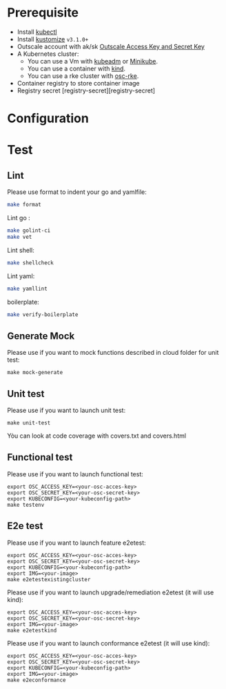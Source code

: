 
# Prerequisite 
- Install [kubectl][kubectl]
- Install [kustomize][kustomize]  `v3.1.0+`
- Outscale account with ak/sk [Outscale Access Key and Secret Key][Outscale Access Key and Secret Key]
- A Kubernetes cluster:
    - You can use a Vm with [kubeadm][kubeadm] or [Minikube][Minikube]. 
    - You can use a container with [kind][kind]. 
    - You can use a rke cluster with [osc-rke][osc-rke].
- Container registry to store container image
- Registry secret [registry-secret][registry-secret]

# Configuration

# Test 

## Lint
Please use format to indent your go and yamlfile:
```bash
make format
```

Lint go :
```bash
make golint-ci
make vet
```

Lint shell:
```bash
make shellcheck
```

Lint yaml:
```bash
make yamllint
```

boilerplate:
```bash
make verify-boilerplate
```

## Generate Mock

Please use if you want to mock functions described in cloud folder for unit test:
```
make mock-generate
```

## Unit test
Please use if you want to launch unit test:

```
make unit-test
```

Yòu can look at code coverage with covers.txt and covers.html

## Functional test

Please use if you want to launch functional test:
```
export OSC_ACCESS_KEY=<your-osc-acces-key>
export OSC_SECRET_KEY=<your-osc-secret-key>
export KUBECONFIG=<your-kubeconfig-path>
make testenv
```

## E2e test
Please use if you want to launch feature e2etest:
```
export OSC_ACCESS_KEY=<your-osc-acces-key>
export OSC_SECRET_KEY=<your-osc-secret-key>
export KUBECONFIG=<your-kubeconfig-path>
export IMG=<your-image>
make e2etestexistingcluster
```

Please use if you want to launch upgrade/remediation e2etest (it will use kind):
```
export OSC_ACCESS_KEY=<your-osc-acces-key>
export OSC_SECRET_KEY=<your-osc-secret-key>
export IMG=<your-image>
make e2etestkind
```

Please use if you want to launch conformance e2etest (it will use kind):
```
export OSC_ACCESS_KEY=<your-osc-acces-key>
export OSC_SECRET_KEY=<your-osc-secret-key>
export KUBECONFIG=<your-kubeconfig-path>
export IMG=<your-image>
make e2econformance
```


<!-- References -->
[kubectl]: https://kubernetes.io/docs/tasks/tools/install-kubectl/
[kustomize]: https://github.com/kubernetes-sigs/kustomize/releases
[kind]: https://github.com/kubernetes-sigs/kind#installation-and-usage
[kubeadm]: https://kubernetes.io/fr/docs/setup/production-environment/tools/kubeadm/install-kubeadm/
[Outscale Access Key and Secret Key]: https://wiki.outscale.net/display/EN/Creating+an+Access+Key
[osc-rke]: https://github.com/outscale-dev/osc-k8s-rke-cluster
[Minikube]: https://kubernetes.io/docs/tasks/tools/install-minikube/
[cluster-api]: https://cluster-api.sigs.k8s.io/developer/providers/implementers-guide/building_running_and_testing.html

